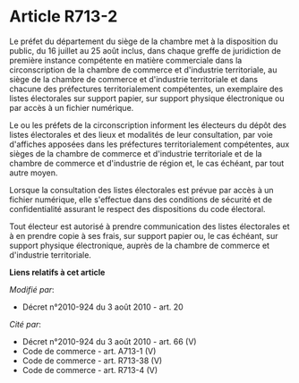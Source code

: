 # Article R713-2

Le préfet du département du siège de la chambre met à la disposition du public, du 16 juillet au 25 août inclus, dans chaque
greffe de juridiction de première instance compétente en matière commerciale dans la circonscription de la chambre de
commerce et d'industrie territoriale, au siège de la chambre de commerce et d'industrie territoriale et dans chacune des
préfectures territorialement compétentes, un exemplaire des listes électorales sur support papier, sur support physique
électronique ou par accès à un fichier numérique. 

Le ou les préfets de la circonscription informent les électeurs du dépôt des listes électorales et des lieux et modalités de
leur consultation, par voie d'affiches apposées dans les préfectures territorialement compétentes, aux sièges de la chambre
de commerce et d'industrie territoriale et de la chambre de commerce et d'industrie de région et, le cas échéant, par tout
autre moyen. 

Lorsque la consultation des listes électorales est prévue par accès à un fichier numérique, elle s'effectue dans des
conditions de sécurité et de confidentialité assurant le respect des dispositions du code électoral. 

Tout électeur est autorisé à prendre communication des listes électorales et à en prendre copie à ses frais, sur support
papier ou, le cas échéant, sur support physique électronique, auprès de la chambre de commerce et d'industrie territoriale.

**Liens relatifs à cet article**

_Modifié par_:

  - Décret n°2010-924 du 3 août 2010 - art. 20

_Cité par_:

  - Décret n°2010-924 du 3 août 2010 - art. 66 (V)
  - Code de commerce - art. A713-1 (V)
  - Code de commerce - art. R713-38 (V)
  - Code de commerce - art. R713-4 (V)
